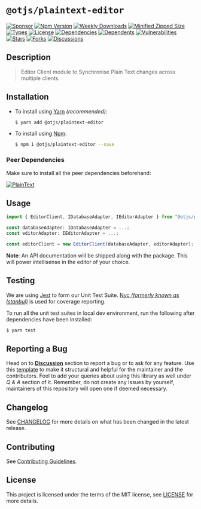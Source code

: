 # `@otjs/plaintext-editor`

[![Sponsor](https://img.shields.io/badge/sponsor-30363D?style=for-the-badge&logo=GitHub-Sponsors&logoColor=#white)](https://github.com/sponsors/0xTheProDev)
[![Npm Version](https://img.shields.io/npm/v/@otjs/plaintext-editor?style=for-the-badge)](https://www.npmjs.com/package/@otjs/plaintext-editor)
[![Weekly Downloads](https://img.shields.io/npm/dw/@otjs/plaintext-editor?style=for-the-badge)](https://www.npmjs.com/package/@otjs/plaintext-editor)
[![Minified Zipped Size](https://img.shields.io/bundlephobia/minzip/@otjs/plaintext-editor?style=for-the-badge)](https://www.npmjs.com/package/@otjs/plaintext-editor)
[![Types](https://img.shields.io/npm/types/@otjs/plaintext-editor?style=for-the-badge)](https://www.npmjs.com/package/@otjs/plaintext-editor)
[![License](https://img.shields.io/npm/l/@otjs/plaintext-editor?style=for-the-badge)](https://github.com/0xTheProDev/Operational-Transformation/blob/main/packages/plaintext-editor/LICENSE)
[![Dependencies](https://img.shields.io/librariesio/release/npm/@otjs/plaintext-editor?style=for-the-badge)](https://www.npmjs.com/package/@otjs/plaintext-editor)
[![Dependents](https://img.shields.io/librariesio/dependents/npm/@otjs/plaintext-editor?style=for-the-badge)](https://www.npmjs.com/package/@otjs/plaintext-editor)
[![Vulnerabilities](https://img.shields.io/snyk/vulnerabilities/npm/@otjs/plaintext-editor?style=for-the-badge)](https://github.com/0xTheProDev/Operational-Transformation/blob/main/.github/SECURITY.md)
[![Stars](https://img.shields.io/github/stars/0xTheProDev/Operational-Transformation?style=for-the-badge)](https://github.com/0xTheProDev/Operational-Transformation/stargazers)
[![Forks](https://img.shields.io/github/forks/0xTheProDev/Operational-Transformation?style=for-the-badge)](https://github.com/0xTheProDev/Operational-Transformation/network/members)
[![Discussions](https://img.shields.io/github/discussions/0xTheProDev/Operational-Transformation?style=for-the-badge)](https://github.com/0xTheProDev/Operational-Transformation/discussions)

## Description

> Editor Client module to Synchronise Plain Text changes across multiple clients.

## Installation

- To install using [Yarn](https://yarnpkg.com) _(recommended)_:

  ```sh
  $ yarn add @otjs/plaintext-editor
  ```

- To install using [Npm](https://www.npmjs.com):

  ```sh
  $ npm i @otjs/plaintext-editor --save
  ```

### Peer Dependencies

Make sure to install all the peer dependencies beforehand:

[![PlainText](https://img.shields.io/npm/dependency-version/@otjs/plaintext-editor/peer/@otjs/plaintext?style=for-the-badge)](https://www.npmjs.com/package/@otjs/plaintext)

## Usage

```ts
import { EditorClient, IDatabaseAdapter, IEditorAdapter } from "@otjs/plaintext-editor";

const databaseAdapter: IDatabaseAdapter = ...;
const editorAdapter: IEditorAdapter = ...;

const editorClient = new EditorClient(databaseAdapter, editorAdapter);
```

**Note**: An API documentation will be shipped along with the package. This will power intellisense in the editor of your choice.

## Testing

We are using [Jest](https://jestjs.io) to form our Unit Test Suite. [Nyc _(formerly known as Istanbul)_](https://istanbul.js.org/) is used for coverage reporting.

To run all the unit test suites in local dev environment, run the following after dependencies have been installed:

```sh
$ yarn test
```

## Reporting a Bug

Head on to [**Discussion**](https://github.com/0xTheProDev/Operational-Transformation/discussions) section to report a bug or to ask for any feature. Use this [template](https://github.com/0xTheProDev/Operational-Transformation/discussions/30) to make it structural and helpful for the maintainer and the contributors. Feel to add your queries about using this library as well under _Q & A_ section of it. Remember, do not create any Issues by yourself, maintainers of this repository will open one if deemed necessary.

## Changelog

See [CHANGELOG](https://github.com/0xTheProDev/Operational-Transformation/blob/main/CHANGELOG.md) for more details on what has been changed in the latest release.

## Contributing

See [Contributing Guidelines](https://github.com/0xTheProDev/Operational-Transformation/blob/main/.github/CONTRIBUTING.md).

## License

This project is licensed under the terms of the MIT license, see [LICENSE](https://github.com/0xTheProDev/Operational-Transformation/blob/main/packages/plaintext-editor/LICENSE) for more details.

